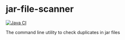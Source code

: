 jar-file-scanner
================
[![Java CI](https://github.com/javadev/jar-file-scanner/actions/workflows/maven.yml/badge.svg)](https://github.com/javadev/jar-file-scanner/actions/workflows/maven.yml)

The command line utility to check duplicates in jar files
